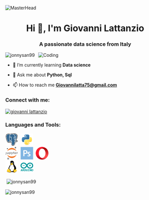 ![MasterHead](https://static.vecteezy.com/system/resources/previews/009/903/924/non_2x/data-science-banner-concept-has-7-steps-to-analyze-such-as-big-data-classification-analyze-statistics-solving-decision-and-knowledge-to-to-extract-knowledge-from-structured-and-unstructured-data-vector.jpg)
<h1 align="center">Hi 👋, I'm Giovanni Lattanzio</h1>
<h3 align="center">A passionate data science from Italy</h3>
<img align="right" alt="Coding" width="400" src="https://media.tenor.com/GfSX-u7VGM4AAAAC/coding.gif">

<p align="left"> <img src="https://komarev.com/ghpvc/?username=jonnysan99&label=Profile%20views&color=0e75b6&style=flat" alt="jonnysan99" /> </p>

- 🌱 I’m currently learning **Data science**

- 💬 Ask me about **Python, Sql**

- 📫 How to reach me **Giovannilatta75@gmail.com**

<h3 align="left">Connect with me:</h3>
<p align="left">
<a href="https://linkedin.com/in/giovanni lattanzio" target="blank"><img align="center" src="https://raw.githubusercontent.com/rahuldkjain/github-profile-readme-generator/master/src/images/icons/Social/linked-in-alt.svg" alt="giovanni lattanzio" height="30" width="40" /></a>
</p>

<h3 align="left">Languages and Tools:</h3>

<img src="https://github.com/devicons/devicon/blob/master/icons/postgresql/postgresql-original.svg" title="React" alt="React" width="40" height="40"/>&nbsp;
<img src="https://github.com/devicons/devicon/blob/master/icons/python/python-original.svg" title="React" alt="React" width="40" height="40"/>&nbsp;          
<img src="https://github.com/devicons/devicon/blob/master/icons/jupyter/jupyter-original-wordmark.svg" title="React" alt="React" width="40" height="40"/>&nbsp;      <img src="https://github.com/devicons/devicon/blob/master/icons/photoshop/photoshop-plain.svg" title="React" alt="React" width="40" height="40"/>&nbsp;
<img src="https://github.com/devicons/devicon/blob/master/icons/opera/opera-original.svg" title="React" alt="React" width="40" height="40"/>&nbsp;  
<img src="https://github.com/devicons/devicon/blob/master/icons/linux/linux-original.svg" title="React" alt="React" width="40" height="40"/>&nbsp;
<img src="https://github.com/devicons/devicon/blob/master/icons/arduino/arduino-original-wordmark.svg" title="React" alt="React" width="40" height="40"/>&nbsp;



<p>&nbsp;<img align="center" src="https://github-readme-stats.vercel.app/api?username=jonnysan99&show_icons=true&locale=en" alt="jonnysan99" /></p>

<p><img align="center" src="https://github-readme-streak-stats.herokuapp.com/?user=jonnysan99&" alt="jonnysan99" /></p>


